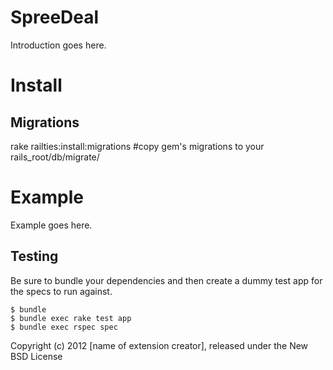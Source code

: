 SpreeDeal
=========

Introduction goes here.

Install
=======

Migrations
----------
rake railties:install:migrations #copy gem's migrations to your rails_root/db/migrate/

Example
=======

Example goes here.

Testing
-------

Be sure to bundle your dependencies and then create a dummy test app for the specs to run against.

    $ bundle
    $ bundle exec rake test app
    $ bundle exec rspec spec

Copyright (c) 2012 [name of extension creator], released under the New BSD License
